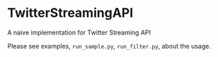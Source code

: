 # TwitterStreamingAPI
A naive implementation for Twitter Streaming API

Please see examples, `run_sample.py`, `run_filter.py`, about the usage.
